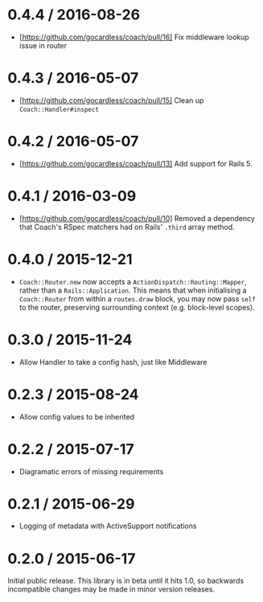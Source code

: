 # 0.4.4 / 2016-08-26

* [https://github.com/gocardless/coach/pull/16] Fix middleware lookup issue in router

# 0.4.3 / 2016-05-07

* [https://github.com/gocardless/coach/pull/15] Clean up `Coach::Handler#inspect`

# 0.4.2 / 2016-05-07

* [https://github.com/gocardless/coach/pull/13] Add support for Rails 5.

# 0.4.1 / 2016-03-09

* [https://github.com/gocardless/coach/pull/10] Removed a dependency that Coach's RSpec matchers had on Rails' `.third` array method.

# 0.4.0 / 2015-12-21

* `Coach::Router.new` now accepts a `ActionDispatch::Routing::Mapper`, rather
  than a `Rails::Application`. This means that when initialising a
  `Coach::Router` from within a `routes.draw` block, you may now pass `self` to
  the router, preserving surrounding context (e.g. block-level scopes).


# 0.3.0 / 2015-11-24

* Allow Handler to take a config hash, just like Middleware


# 0.2.3 / 2015-08-24

* Allow config values to be inherited


# 0.2.2 / 2015-07-17

* Diagramatic errors of missing requirements


# 0.2.1 / 2015-06-29

* Logging of metadata with ActiveSupport notifications


# 0.2.0 / 2015-06-17

Initial public release. This library is in beta until it hits 1.0, so backwards
incompatible changes may be made in minor version releases.

